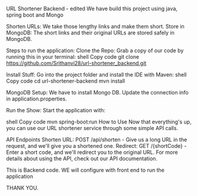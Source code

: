URL Shortener Backend - edited
We have build this project using java, spring boot and Mongo 

Shorten URLs: We take those lengthy links and make them short.
Store in MongoDB: The short links and their original URLs  are stored safely in MongoDB.

Steps to run the application:
Clone the Repo: Grab a copy of our code by running this in your terminal:
shell
Copy code
git clone https://github.com/Srithanvi28/url-shortener_backend.git

Install Stuff: Go into the project folder and install the IDE with Maven:
shell
Copy code
cd url-shortener-backend
mvn install

MongoDB Setup: We have to install Mongo DB. Update the connection info in application.properties.

Run the Show: Start the application with:

shell
Copy code
mvn spring-boot:run
How to Use
Now that everything's up, you can use our URL shortener service through some simple API calls.

API Endpoints
Shorten URL: POST /api/shorten - Give us a long URL in the request, and we'll give you a shortened one.
Redirect: GET /{shortCode} - Enter a short code, and we'll redirect you to the original URL.
For more details about using the API, check out our API documentation.

This is Backend code. WE will configure with front end to run the application 



THANK YOU.
